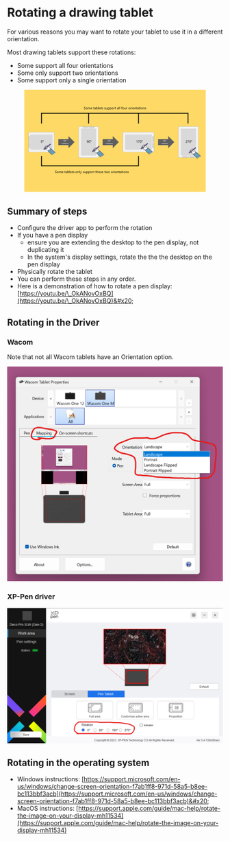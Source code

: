 # Rotating a drawing tablet

For various reasons you may want to rotate your tablet to use it in a different orientation.

Most drawing tablets support these rotations:

* Some support all four orientations
* Some only support two orientations&#x20;
* Some support only a single orientation&#x20;

<figure><img src="../../.gitbook/assets/image (352).png" alt=""><figcaption></figcaption></figure>

## **Summary of steps**&#x20;

* Configure the driver app to perform the rotation
* If you have a pen display
  * ensure you are extending the desktop to the pen display, not duplicating it
  * In the system's display settings, rotate the the the desktop on the pen display
* Physically rotate the tablet
* You can perform these steps in any order.
* Here is a demonstration of how to rotate a pen display: [https://youtu.be/\_OkANovOxBQ](https://youtu.be/\_OkANovOxBQ)&#x20;

## Rotating in the Driver

### Wacom

Note that not all Wacom tablets have an Orientation option.

![](<../../.gitbook/assets/image (353).png>)

### XP-Pen driver

![](../../.gitbook/assets/image.png)



## Rotating in the operating system

* Windows instructions: [https://support.microsoft.com/en-us/windows/change-screen-orientation-f7ab1ff8-971d-58a5-b8ee-bc113bbf3acb](https://support.microsoft.com/en-us/windows/change-screen-orientation-f7ab1ff8-971d-58a5-b8ee-bc113bbf3acb)&#x20;
* MacOS instructions: [https://support.apple.com/guide/mac-help/rotate-the-image-on-your-display-mh11534](https://support.apple.com/guide/mac-help/rotate-the-image-on-your-display-mh11534)





